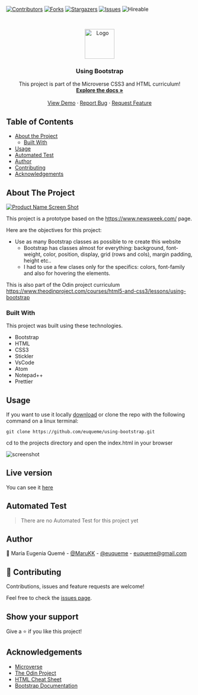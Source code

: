 <!--
*** Thanks for checking out this README Template. If you have a suggestion that would
*** make this better, please fork the repo and create a pull request or simply open
*** an issue with the tag "enhancement".
*** Thanks again! Now go create something AMAZING! :D
-->

<!-- PROJECT SHIELDS -->
<!--
*** I'm using markdown "reference style" links for readability.
*** Reference links are enclosed in brackets [ ] instead of parentheses ( ).
*** See the bottom of this document for the declaration of the reference variables
*** for contributors-url, forks-url, etc. This is an optional, concise syntax you may use.
*** https://www.markdownguide.org/basic-syntax/#reference-style-links
-->
[![Contributors][contributors-shield]][contributors-url]
[![Forks][forks-shield]][forks-url]
[![Stargazers][stars-shield]][stars-url]
[![Issues][issues-shield]][issues-url]
![Hireable](https://cdn.rawgit.com/hiendv/hireable/master/styles/default/yes.svg)

<!-- PROJECT LOGO -->
<br />
<p align="center">
  <a href="https://github.com/euqueme/using-bootstrap">
    <img src="img/mLogo.png" alt="Logo" width="80" height="80">
  </a>

  <h3 align="center">Using Bootstrap</h3>

  <p align="center">
    This project is part of the Microverse CSS3 and HTML curriculum!
    <br />
    <a href="https://github.com/euqueme/using-bootstrap"><strong>Explore the docs »</strong></a>
    <br />
    <br />
    <a href="https://euqueme.github.io/using-bootstrap/">View Demo</a>
    ·
    <a href="https://github.com/euqueme/using-bootstrap/issues">Report Bug</a>
    ·
    <a href="https://github.com/euqueme/using-bootstrap/issues">Request Feature</a>
  </p>
</p>

<!-- TABLE OF CONTENTS -->
## Table of Contents

* [About the Project](#about-the-project)
  * [Built With](#built-with)
* [Usage](#usage)
* [Automated Test](#automated-test)
* [Author](#author)
* [Contributing](#contributing)
* [Acknowledgements](#acknowledgements)

<!-- ABOUT THE PROJECT -->
## About The Project

[![Product Name Screen Shot][product-screenshot]](https://euqueme.github.io/using-bootstrap/)

This project is a prototype based on the https://www.newsweek.com/ page.

Here are the objectives for this project:
* Use as many Bootstrap classes as possible to re create this website
	* Bootstrap has classes almost for everything: background, font-weight, color, position, display, grid (rows and cols), margin padding, height etc..
	* I had to use a few clases only for the specifics: colors, font-family and also for hovering the elements.

This is also part of the Odin project curriculum https://www.theodinproject.com/courses/html5-and-css3/lessons/using-bootstrap

### Built With
This project was built using these technologies.
* Bootstrap
* HTML
* CSS3
* Stickler
* VsCode
* Atom
* Notepad++
* Prettier 

## Usage

If you want to use it locally [download](https://github.com/euqueme/using-bootstrap/archive/master.zip) or clone the repo with the following command on a linux terminal:

```git clone https://github.com/euqueme/using-bootstrap.git```

cd to the projects directory and open the index.html in your browser

![screenshot](img/bootstrap-mockup.png)

<!-- LIVE VERSION -->
## Live version

You can see it [here](https://euqueme.github.io/using-bootstrap/)

<!-- AUTOMATED TEST -->
## Automated Test

> There are no Automated Test for this project yet

<!-- CONTACT -->
## Author

👤 María Eugenia Quemé - [@MaruKK](https://twitter.com/MaruKK) - [@euqueme](https://github.com/euqueme) - euqueme@gmail.com

## 🤝 Contributing

Contributions, issues and feature requests are welcome!

Feel free to check the [issues page](https://github.com/euqueme/using-bootstrap/issues).

## Show your support

Give a ⭐️ if you like this project!

<!-- ACKNOWLEDGEMENTS -->
## Acknowledgements
* [Microverse](https://www.microverse.org/)
* [The Odin Project](https://www.theodinproject.com/)
* [HTML Cheat Sheet](https://htmlcheatsheet.com/js/)
* [Bootstrap Documentation](https://getbootstrap.com/docs/4.3/getting-started/introduction/)

<!-- MARKDOWN LINKS & IMAGES -->
<!-- https://www.markdownguide.org/basic-syntax/#reference-style-links -->
[contributors-shield]: https://img.shields.io/github/contributors/euqueme/using-bootstrap.svg?style=flat-square
[contributors-url]: https://github.com/euqueme/using-bootstrap/graphs/contributors
[forks-shield]: https://img.shields.io/github/forks/euqueme/using-bootstrap.svg?style=flat-square
[forks-url]: https://github.com/euqueme/using-bootstrap/network/members
[stars-shield]: https://img.shields.io/github/stars/euqueme/using-bootstrap.svg?style=flat-square
[stars-url]: https://github.com/euqueme/using-bootstrap/stargazers
[issues-shield]: https://img.shields.io/github/issues/euqueme/using-bootstrap.svg?style=flat-square
[issues-url]: https://github.com/euqueme/using-bootstrap/issues
[product-screenshot]: img/Capture.PNG
